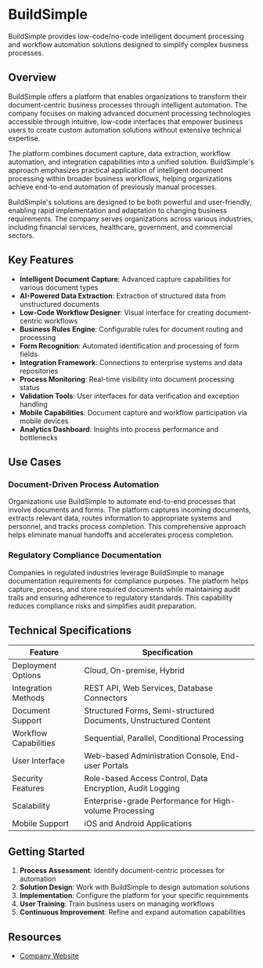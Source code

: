 # BuildSimple

BuildSimple provides low-code/no-code intelligent document processing and workflow automation solutions designed to simplify complex business processes.

## Overview

BuildSimple offers a platform that enables organizations to transform their document-centric business processes through intelligent automation. The company focuses on making advanced document processing technologies accessible through intuitive, low-code interfaces that empower business users to create custom automation solutions without extensive technical expertise.

The platform combines document capture, data extraction, workflow automation, and integration capabilities into a unified solution. BuildSimple's approach emphasizes practical application of intelligent document processing within broader business workflows, helping organizations achieve end-to-end automation of previously manual processes.

BuildSimple's solutions are designed to be both powerful and user-friendly, enabling rapid implementation and adaptation to changing business requirements. The company serves organizations across various industries, including financial services, healthcare, government, and commercial sectors.

## Key Features

- **Intelligent Document Capture**: Advanced capture capabilities for various document types
- **AI-Powered Data Extraction**: Extraction of structured data from unstructured documents
- **Low-Code Workflow Designer**: Visual interface for creating document-centric workflows
- **Business Rules Engine**: Configurable rules for document routing and processing
- **Form Recognition**: Automated identification and processing of form fields
- **Integration Framework**: Connections to enterprise systems and data repositories
- **Process Monitoring**: Real-time visibility into document processing status
- **Validation Tools**: User interfaces for data verification and exception handling
- **Mobile Capabilities**: Document capture and workflow participation via mobile devices
- **Analytics Dashboard**: Insights into process performance and bottlenecks

## Use Cases

### Document-Driven Process Automation

Organizations use BuildSimple to automate end-to-end processes that involve documents and forms. The platform captures incoming documents, extracts relevant data, routes information to appropriate systems and personnel, and tracks process completion. This comprehensive approach helps eliminate manual handoffs and accelerates process completion.

### Regulatory Compliance Documentation

Companies in regulated industries leverage BuildSimple to manage documentation requirements for compliance purposes. The platform helps capture, process, and store required documents while maintaining audit trails and ensuring adherence to regulatory standards. This capability reduces compliance risks and simplifies audit preparation.

## Technical Specifications

| Feature | Specification |
|---------|---------------|
| Deployment Options | Cloud, On-premise, Hybrid |
| Integration Methods | REST API, Web Services, Database Connectors |
| Document Support | Structured Forms, Semi-structured Documents, Unstructured Content |
| Workflow Capabilities | Sequential, Parallel, Conditional Processing |
| User Interface | Web-based Administration Console, End-user Portals |
| Security Features | Role-based Access Control, Data Encryption, Audit Logging |
| Scalability | Enterprise-grade Performance for High-volume Processing |
| Mobile Support | iOS and Android Applications |

## Getting Started

1. **Process Assessment**: Identify document-centric processes for automation
2. **Solution Design**: Work with BuildSimple to design automation solutions
3. **Implementation**: Configure the platform for your specific requirements
4. **User Training**: Train business users on managing workflows
5. **Continuous Improvement**: Refine and expand automation capabilities

## Resources

- [Company Website](https://www.buildsimple.com/)
